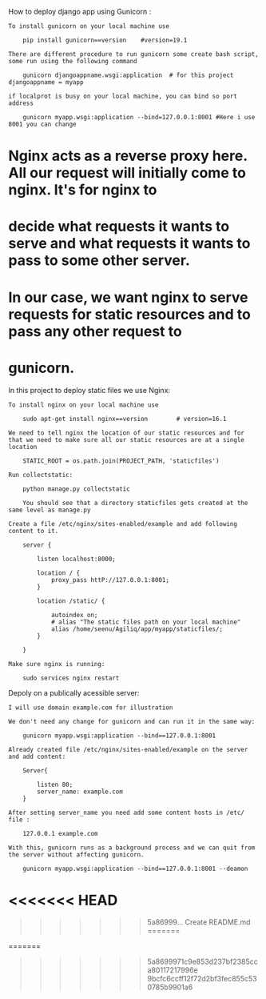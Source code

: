How to deploy django app using Gunicorn :

	To install gunicorn on your local machine use 

		pip install gunicorn==version    #version=19.1

	There are different procedure to run gunicorn some create bash script, some run using the following command 

		gunicorn djangoappname.wsgi:application  # for this project djangoappname = myapp

	if localprot is busy on your local machine, you can bind so port address

	    gunicorn myapp.wsgi:application --bind=127.0.0.1:8001 #Here i use 8001 you can change



# Nginx acts as a reverse proxy here. All our request will initially come to nginx. It's for nginx to 
# decide what requests it wants to serve and what requests it wants to pass to some other server.
# In our case, we want nginx to serve requests for static resources and to pass any other request to 
# gunicorn.

In this project to deploy static files we use Nginx:

    To install nginx on your local machine use

		sudo apt-get install nginx==version        # version=16.1

	We need to tell nginx the location of our static resources and for that we need to make sure all our static resources are at a single location

		STATIC_ROOT = os.path.join(PROJECT_PATH, 'staticfiles')

	Run collectstatic:

		python manage.py collectstatic

		You should see that a directory staticfiles gets created at the same level as manage.py

	Create a file /etc/nginx/sites-enabled/example and add following content to it.

		server {
			
			listen localhost:8000;

			location / {
				proxy_pass httP://127.0.0.1:8001;
			}

			location /static/ {

				autoindex on;
				# alias "The static files path on your local machine"
				alias /home/seenu/Agiliq/app/myapp/staticfiles/;
			}

		}

	Make sure nginx is running:

		sudo services nginx restart


Depoly on a publically acessible server:

	I will use domain example.com for illustration

	We don't need any change for gunicorn and can run it in the same way:

		gunicorn myapp.wsgi:application --bind==127.0.0.1:8001

	Already created file /etc/nginx/sites-enabled/example on the server and add content:

		Server{

			listen 80;
			server_name: example.com
		}

	After setting server_name you need add some content hosts in /etc/ file :

		127.0.0.1 example.com

	With this, gunicorn runs as a background process and we can quit from the server without affecting gunicorn.

		gunicorn myapp.wsgi:application --bind==127.0.0.1:8001 --deamon

<!-- How to deploy django app on heroku :
 
 	To interact with heroku command line install following 
 
 	pip install heroku-toolbelt
 
 	pip install django-toolbelt 
 
 	pip freeze > requirments/heroku.txt
 
 	ssh-keygen -t rsa
 
 	heroku login 
 
 	foreman start
 
 	heroku keys
     
     heroku keys:add
 
 	heroku create myapp 
     
     heroku apps:create mydjapp
 
     heroku unlock --app myapp
 
     heroku list
 
 	git remote add heroku git@heroku.com:mydjapp.git
     
     git remote -v
 
     reuirements.txt file should be in manage.py folder
 
     heroku logs -t 
      
 	heroku run python manage.py syncdb
 
 	heroku ps:scale web=1
  
 	heroku config:set DJANGO_SETTINGS_MODULE=myapp.config.settings_heroku
  --> 



<<<<<<< HEAD
=======
>>>>>>> 5a86999... Create README.md
=======



        
=======
>>>>>>> 5a8699971c9e853d237bf2385cca80117217996e
>>>>>>> 9bcfc6ccff12f72d2bf3fec855c530785b9901a6
